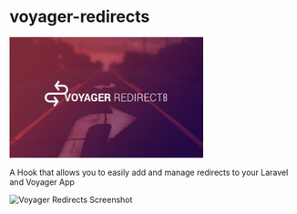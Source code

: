# voyager-redirects

<p align="left"><a href="https://the-control-group.github.io/voyager/" target="_blank"><img width="340" src="/cover.jpg?raw=true"></a></p>

A Hook that allows you to easily add and manage redirects to your Laravel and Voyager App

![Voyager Redirects Screenshot](http://i.imgur.com/hPg7en2.png)

